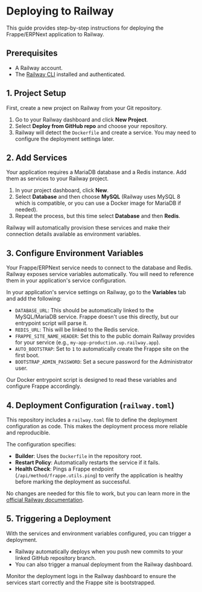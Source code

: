 # Deploying to Railway

This guide provides step-by-step instructions for deploying the Frappe/ERPNext application to Railway.

## Prerequisites

- A Railway account.
- The [Railway CLI](https://docs.railway.app/develop/cli) installed and authenticated.

## 1. Project Setup

First, create a new project on Railway from your Git repository.

1.  Go to your Railway dashboard and click **New Project**.
2.  Select **Deploy from GitHub repo** and choose your repository.
3.  Railway will detect the `Dockerfile` and create a service. You may need to configure the deployment settings later.

## 2. Add Services

Your application requires a MariaDB database and a Redis instance. Add them as services to your Railway project.

1.  In your project dashboard, click **New**.
2.  Select **Database** and then choose **MySQL** (Railway uses MySQL 8 which is compatible, or you can use a Docker image for MariaDB if needed).
3.  Repeat the process, but this time select **Database** and then **Redis**.

Railway will automatically provision these services and make their connection details available as environment variables.

## 3. Configure Environment Variables

Your Frappe/ERPNext service needs to connect to the database and Redis. Railway exposes service variables automatically. You will need to reference them in your application's service configuration.

In your application's service settings on Railway, go to the **Variables** tab and add the following:

-   `DATABASE_URL`: This should be automatically linked to the MySQL/MariaDB service. Frappe doesn't use this directly, but our entrypoint script will parse it.
-   `REDIS_URL`: This will be linked to the Redis service.
-   `FRAPPE_SITE_NAME_HEADER`: Set this to the public domain Railway provides for your service (e.g., `my-app-production.up.railway.app`).
-   `AUTO_BOOTSTRAP`: Set to `1` to automatically create the Frappe site on the first boot.
-   `BOOTSTRAP_ADMIN_PASSWORD`: Set a secure password for the Administrator user.

Our Docker entrypoint script is designed to read these variables and configure Frappe accordingly.

## 4. Deployment Configuration (`railway.toml`)

This repository includes a `railway.toml` file to define the deployment configuration as code. This makes the deployment process more reliable and reproducible.

The configuration specifies:

-   **Builder**: Uses the `Dockerfile` in the repository root.
-   **Restart Policy**: Automatically restarts the service if it fails.
-   **Health Check**: Pings a Frappe endpoint (`/api/method/frappe.utils.ping`) to verify the application is healthy before marking the deployment as successful.

No changes are needed for this file to work, but you can learn more in the [official Railway documentation](https://docs.railway.com/reference/config-as-code).

## 5. Triggering a Deployment

With the services and environment variables configured, you can trigger a deployment.

-   Railway automatically deploys when you push new commits to your linked GitHub repository branch.
-   You can also trigger a manual deployment from the Railway dashboard.

Monitor the deployment logs in the Railway dashboard to ensure the services start correctly and the Frappe site is bootstrapped.

